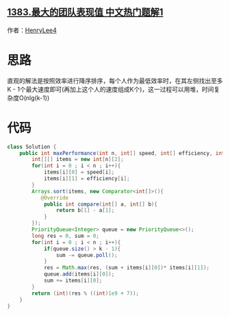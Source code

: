 ## [1383.最大的团队表现值 中文热门题解1](https://leetcode.cn/problems/maximum-performance-of-a-team/solutions/100000/pai-xu-dui-onlgn-by-henrylee4)

作者：[HenryLee4](https://leetcode.cn/u/HenryLee4)
# 思路
直观的解法是按照效率进行降序排序，每个人作为最低效率时，在其左侧找出至多K - 1个最大速度即可(再加上这个人的速度组成K个)，这一过程可以用堆，时间复杂度O(nlg(k-1))

# 代码
```java
class Solution {
    public int maxPerformance(int n, int[] speed, int[] efficiency, int k) {
        int[][] items = new int[n][2];
        for(int i = 0 ; i < n ; i++){
            items[i][0] = speed[i];
            items[i][1] = efficiency[i];
        }
        Arrays.sort(items, new Comparator<int[]>(){
           @Override
            public int compare(int[] a, int[] b){
                return b[1] - a[1];
            }
        });
        PriorityQueue<Integer> queue = new PriorityQueue<>();
        long res = 0, sum = 0;
        for(int i = 0 ; i < n ; i++){
            if(queue.size() > k - 1){
                sum -= queue.poll();
            }
            res = Math.max(res, (sum + items[i][0])* items[i][1]);
            queue.add(items[i][0]);
            sum += items[i][0];
        }
        return (int)(res % ((int)1e9 + 7));
    }
}
```